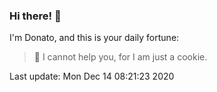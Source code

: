 ### Hi there! 👋 

I'm Donato, and this is your daily fortune:

> 🥠 I cannot help you, for I am just a cookie.

Last update: Mon Dec 14 08:21:23 2020